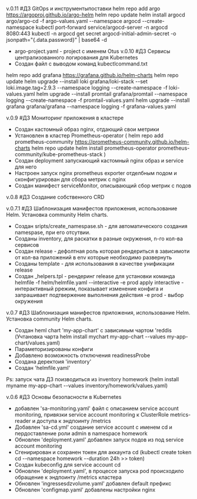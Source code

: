 v.0.11 #ДЗ GitOps и инструментыпоставки
helm repo add argo https://argoproj.github.io/argo-helm
helm repo update
helm install argocd argo/argo-cd -f argo-values.yaml --namespace argocd --create-namespace
kubectl port-forward service/argocd-server -n argocd 8080:443
kubectl -n argocd get secret argocd-initial-admin-secret -o jsonpath="{.data.password}" | base64 -d


- argo-project.yaml - project с именем Otus
v.0.10 #ДЗ Сервисы централизованного логирования для Kubernetes
-  Создан файл с выводом команд kubectlcommand.txt

helm repo add grafana https://grafana.github.io/helm-charts
helm repo update
helm upgrade --install loki grafana/loki-stack --set loki.image.tag=2.9.3 --namespace logging --create-namespace -f loki-values.yaml 
helm upgrade --install promtail grafana/promtail --namespace logging --create-namespace -f promtail-values.yaml
helm upgrade --install grafana grafana/grafana --namespace logging -f grafana-values.yaml

v.0.9 #ДЗ Мониторинг приложения в кластере
- Создан кастомный образ nginx, отдающий свои метрики
- Установлен в кластер Prometheus-operator
(
helm repo add prometheus-community https://prometheus-community.github.io/helm-charts
helm repo update
helm install prometheus-operator prometheus-community/kube-prometheus-stack
)
- Создан deployment запускающий кастомный nginx образ и service для него 
- Настроен запуск nginx prometheus exporter отделбным подом и сконфигурирован для сбора метрик с nginx
- Создан манифест serviceMonitor, описывающий сбор метрик с подов

v.0.8 #ДЗ Создание собственного CRD

v.0.7.1 #ДЗ Шаблонизация манифестов приложения, использование Helm. Установка community Helm charts.
- Создан sripts/create_namespase.sh - для автоматического создания namespase, при его отсутвии.
- Созданы inventory, для раскатки в разные окружения, n-го кол-ва сервисов
- Создан release - дефолтная роль которая рендериться  в зависимоти от  кол-ва приложений в env которые необходимо развернуть
- Созданы template - для использования в качестве унификации release
- Создан _helpers.tpl - рендеринг release
для установки команда helmfile -f helm/helmfile.yaml --interactive -e prod apply
interactive - интерактивный ррежим, показывает изменение конфига и запрашивает подтвержение выполнения  действия
-e prod - выбор  окружения

v.0.7 #ДЗ Шаблонизация манифестов приложения, использование Helm. Установка community Helm charts.
- Создан heml chart 'my-app-chart' с зависимым чартом 'reddis (Учтановка чарта helm install mychart my-app-chart --values my-app-chart/values.yaml) 
- Параметоризированы конфиги 
- Добавлено возможность отключения readinessProbe 
- Cоздана деректоия 'inventory' 
- Cоздан 'helmfile.yaml'

Ps: запуск чата ДЗ поизводиться из inventory homework (helm install myname my-app-chart --values inventory/homework/values.yaml)

v.0.6 #ДЗ Основы безопасности в Kubernetes
- добавлен 'sa-monitoring.yaml' файл с описанием service account monitoring, привязки service account monitoring к ClusterRole metrics-reader и доступа к эндпоинту /metrics
- Добавлен 'sa-cd.yml' создание service account с именем cd и пердоставление
роли admin в namespace homework
- Обновлен 'deployment.yaml' добавлен запуск подов из под service account monitoring
- Сгенирирован и сохранен токен для аккаунта cd (kubectl create token cd --namespace homework --duration 24h >> token)
- Создан kubeconfig для service account cd
- Обновлен 'deployment.yaml', в
процессе запуска pod происходило обращение к эндпоинту
/metrics кластера
- Обновлен 'ingressesdzvolume.yaml' добавлен default префикс
- Обновлен 'configmap.yaml' добавлены настройки nginx